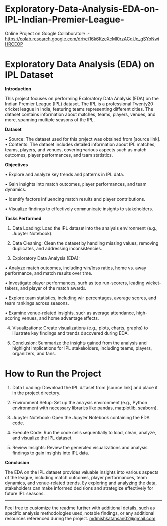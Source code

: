 # Exploratory-Data-Analysis-EDA-on-IPL-Indian-Premier-League-

Online Project on Google Collaboratory :- https://colab.research.google.com/drive/16k6KzeXcMl0rzACqUo_gSYoNwiHRCEOP

 
# Exploratory Data Analysis (EDA) on IPL Dataset

**Introduction**

This project focuses on performing Exploratory Data Analysis (EDA) on the Indian Premier League (IPL) dataset. The IPL is a professional Twenty20 cricket league in India, featuring teams representing different cities. The dataset contains information about matches, teams, players, venues, and more, spanning multiple seasons of the IPL.


**Dataset**

•	Source: The dataset used for this project was obtained from [source link].
•	Contents: The dataset includes detailed information about IPL matches, teams, players, and venues, covering various aspects such as match outcomes, player performances, and team statistics.

**Objectives**

•	Explore and analyze key trends and patterns in IPL data.

•	Gain insights into match outcomes, player performances, and team dynamics.

•	Identify factors influencing match results and player contributions.

•	Visualize findings to effectively communicate insights to stakeholders.


**Tasks Performed**


1.	Data Loading: Load the IPL dataset into the analysis environment (e.g., Jupyter Notebook).

2.	Data Cleaning: Clean the dataset by handling missing values, removing duplicates, and addressing inconsistencies.

3.	Exploratory Data Analysis (EDA):

•	Analyze match outcomes, including win/loss ratios, home vs. away performance, and match results over time.

•	Investigate player performances, such as top run-scorers, leading wicket-takers, and player of the match awards.

•	Explore team statistics, including win percentages, average scores, and team rankings across seasons.

•	Examine venue-related insights, such as average attendance, high-scoring venues, and home advantage effects.

4.	Visualizations: Create visualizations (e.g., plots, charts, graphs) to illustrate key findings and trends discovered during EDA.

5.	Conclusion: Summarize the insights gained from the analysis and highlight implications for IPL stakeholders, including teams, players, organizers, and fans.


# How to Run the Project


1.	Data Loading: Download the IPL dataset from [source link] and place it in the project directory.

2.	Environment Setup: Set up the analysis environment (e.g., Python environment with necessary libraries like pandas, matplotlib, seaborn).

3.	Jupyter Notebook: Open the Jupyter Notebook containing the EDA code.

4.	Execute Code: Run the code cells sequentially to load, clean, analyze, and visualize the IPL dataset.

5.	Review Insights: Review the generated visualizations and analysis findings to gain insights into IPL data.


**Conclusion** 

The EDA on the IPL dataset provides valuable insights into various aspects of the league, including match outcomes, player performances, team dynamics, and venue-related trends. By exploring and analyzing the data, stakeholders can make informed decisions and strategize effectively for future IPL seasons.
________________________________________
Feel free to customize the readme further with additional details, such as specific analysis methodologies used, notable findings, or any additional resources referenced during the project.
mdmishkatahsan02@gmail.com 
